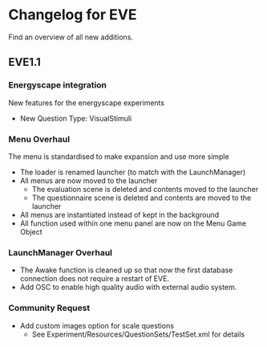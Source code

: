 # Changelog for EVE

Find an overview of all new additions.

## EVE1.1

### Energyscape integration

New features for the energyscape experiments

- New Question Type: VisualStimuli

### Menu Overhaul

The menu is standardised to make expansion and use more simple

- The loader is renamed launcher (to match with the LaunchManager)
- All menus are now moved to the launcher
  - The evaluation scene is deleted and contents moved to the launcher
  - The questionnaire scene is deleted and contents are moved to the launcher
- All menus are instantiated instead of kept in the background
- All function used within one menu panel are now on the Menu Game Object

### LaunchManager Overhaul

- The Awake function is cleaned up so that now the first database connection does not require a restart of EVE.
- Add OSC to enable high quality audio with external audio system.

### Community Request

- Add custom images option for scale questions
  - See Experiment/Resources/QuestionSets/TestSet.xml for details
